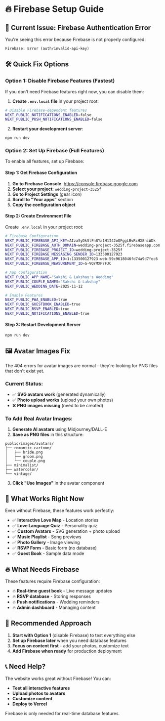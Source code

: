 # 🔥 Firebase Setup Guide

## 🚨 Current Issue: Firebase Authentication Error

You're seeing this error because Firebase is not properly configured:
```
Firebase: Error (auth/invalid-api-key)
```

## 🛠️ Quick Fix Options

### **Option 1: Disable Firebase Features (Fastest)**

If you don't need Firebase features right now, you can disable them:

1. **Create `.env.local` file** in your project root:
```bash
# Disable Firebase-dependent features
NEXT_PUBLIC_NOTIFICATIONS_ENABLED=false
NEXT_PUBLIC_PUSH_NOTIFICATIONS_ENABLED=false
```

2. **Restart your development server**:
```bash
npm run dev
```

### **Option 2: Set Up Firebase (Full Features)**

To enable all features, set up Firebase:

#### **Step 1: Get Firebase Configuration**

1. **Go to Firebase Console**: https://console.firebase.google.com
2. **Select your project**: `wedding-project-3525f`
3. **Go to Project Settings** (gear icon)
4. **Scroll to "Your apps"** section
5. **Copy the configuration object**

#### **Step 2: Create Environment File**

Create `.env.local` in your project root:

```bash
# Firebase Configuration
NEXT_PUBLIC_FIREBASE_API_KEY=AIzaSyDkSlFn8Ya1H1I42oQFggLBvRcHX8hiWDk
NEXT_PUBLIC_FIREBASE_AUTH_DOMAIN=wedding-project-3525f.firebaseapp.com
NEXT_PUBLIC_FIREBASE_PROJECT_ID=wedding-project-3525f
NEXT_PUBLIC_FIREBASE_MESSAGING_SENDER_ID=133500127923
NEXT_PUBLIC_FIREBASE_APP_ID=1:133500127923:web:59c9618046fd74a9d7fec6
NEXT_PUBLIC_FIREBASE_MEASUREMENT_ID=G-VQYMXP7FJC

# App Configuration
NEXT_PUBLIC_APP_NAME="Sakshi & Lakshay's Wedding"
NEXT_PUBLIC_COUPLE_NAMES="Sakshi & Lakshay"
NEXT_PUBLIC_WEDDING_DATE=2025-11-12

# Enable Features
NEXT_PUBLIC_PWA_ENABLED=true
NEXT_PUBLIC_GUESTBOOK_ENABLED=true
NEXT_PUBLIC_RSVP_ENABLED=true
NEXT_PUBLIC_NOTIFICATIONS_ENABLED=true
```

#### **Step 3: Restart Development Server**

```bash
npm run dev
```

## 🖼️ Avatar Images Fix

The 404 errors for avatar images are normal - they're looking for PNG files that don't exist yet.

### **Current Status:**
- ✅ **SVG avatars work** (generated dynamically)
- ✅ **Photo upload works** (upload your own photos)
- ❌ **PNG images missing** (need to be created)

### **To Add Real Avatar Images:**

1. **Generate AI avatars** using Midjourney/DALL-E
2. **Save as PNG files** in this structure:
```
public/images/avatars/
├── romantic-cartoon/
│   ├── bride.png
│   ├── groom.png
│   └── couple.png
├── minimalist/
├── watercolor/
└── vintage/
```

3. **Click "Use Images"** in the avatar component

## 🎯 What Works Right Now

Even without Firebase, these features work perfectly:

- ✅ **Interactive Love Map** - Location stories
- ✅ **Love Language Quiz** - Personality quiz
- ✅ **Custom Avatars** - SVG generation + photo upload
- ✅ **Music Playlist** - Song previews
- ✅ **Photo Gallery** - Image viewing
- ✅ **RSVP Form** - Basic form (no database)
- ✅ **Guest Book** - Sample data mode

## 🔥 What Needs Firebase

These features require Firebase configuration:

- 🔥 **Real-time guest book** - Live message updates
- 🔥 **RSVP database** - Storing responses
- 🔥 **Push notifications** - Wedding reminders
- 🔥 **Admin dashboard** - Managing content

## 🚀 Recommended Approach

1. **Start with Option 1** (disable Firebase) to test everything else
2. **Set up Firebase later** when you need database features
3. **Focus on content first** - add your photos, customize text
4. **Add Firebase when ready** for production deployment

## 📞 Need Help?

The website works great without Firebase! You can:
- **Test all interactive features**
- **Upload photos to avatars**
- **Customize content**
- **Deploy to Vercel**

Firebase is only needed for real-time database features.
